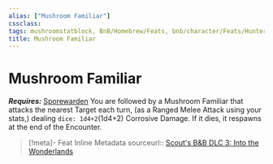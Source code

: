 ```yaml
---
alias: ["Mushroom Familiar"]
cssclass: 
tags: mushroomstatblock, BnB/Homebrew/Feats, bnb/character/Feats/Hunter/Sporewarden
title: Mushroom Familiar
---
```


# Mushroom Familiar
***Requires:*** [Sporewarden](Sporewarden)
You are followed by a Mushroom Familiar that attacks the nearest Target each turn, (as a Ranged Melee Attack using your stats,) dealing `dice: 1d4+2`(1d4+2) Corrosive Damage.
If it dies, it respawns at the end of the Encounter.

> [!meta]- Feat Inline Metadata
> sourceurl:: [Scout's B&B DLC 3: Into the Wonderlands](https://docs.google.com/document/d/1MLOgrWwcLNTnP9PuXrKiLImy7SUh4hXO8arVUAlmdp0/edit)
